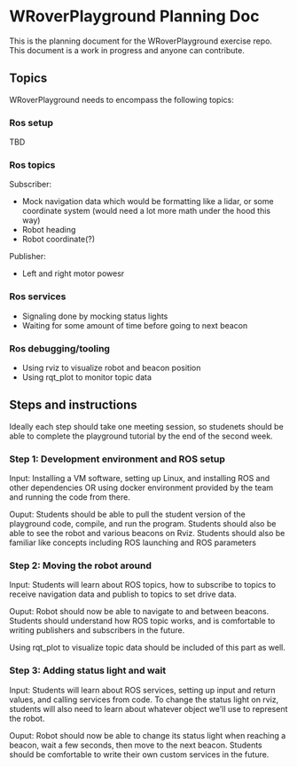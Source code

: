 # WRoverPlayground Planning Doc

This is the planning document for the WRoverPlayground exercise repo. This document is a work in progress and anyone can contribute. 

## Topics
WRoverPlayground needs to encompass the following topics: 

### Ros setup
TBD

### Ros topics
Subscriber:
* Mock navigation data which would be formatting like a lidar, or some coordinate system (would need a lot more math under the hood this way)
* Robot heading
* Robot coordinate(?)

Publisher: 
* Left and right motor powesr

### Ros services
* Signaling done by mocking status lights
* Waiting for some amount of time before going to next beacon

### Ros debugging/tooling
* Using rviz to visualize robot and beacon position
* Using rqt_plot to monitor topic data

## Steps and instructions

Ideally each step should take one meeting session, so studenets should be able to complete the playground tutorial by the end of the second week. 

### Step 1: Development environment and ROS setup
Input: Installing a VM software, setting up Linux, and installing ROS and other dependencies OR using docker environment provided by the team and running the code from there.

Ouput: Students should be able to pull the student version of the playground code, compile, and run the program. Students should also be able to see the robot and various beacons on Rviz. Students should also be familiar like concepts including ROS launching and ROS parameters

### Step 2: Moving the robot around
Input: Students will learn about ROS topics, how to subscribe to topics to receive navigation data and publish to topics to set drive data. 

Ouput: Robot should now be able to navigate to and between beacons. Students should understand how ROS topic works, and is comfortable to writing publishers and subscribers in the future. 

Using rqt_plot to visualize topic data should be included of this part as well.

### Step 3: Adding status light and wait
Input: Students will learn about ROS services, setting up input and return values, and calling services from code. To change the status light on rviz, students will also need to learn about whatever object we'll use to represent the robot. 

Ouput: Robot should now be able to change its status light when reaching a beacon, wait a few seconds, then move to the next beacon. Students should be comfortable to write their own custom services in the future. 